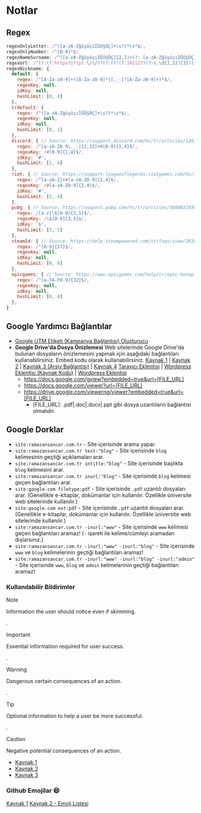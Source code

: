 # Notlar

## Regex

```js
regexOnlyLetter: /^([a-zA-ZğüşöçıİĞÜŞÖÇ]+\s?)*\s*$/,
regexOnlyNumber: /^[0-9]*$/
regexNameSurname: /^([a-zA-ZğüşöçıİĞÜŞÖÇ]{2,})+(?: [a-zA-ZğüşöçıİĞÜŞÖÇ]{2,})+(?:)$/,
regexUrl: /^(?:(?:https?|ftp):\/\/)?(?:(?!(?:10|127)(?:\.\d{1,3}){3})(?!(?:169\.254|192\.168)(?:\.\d{1,3}){2})(?!172\.(?:1[6-9]|2\d|3[0-1])(?:\.\d{1,3}){2})(?:[1-9]\d?|1\d\d|2[01]\d|22[0-3])(?:\.(?:1?\d{1,2}|2[0-4]\d|25[0-5])){2}(?:\.(?:[1-9]\d?|1\d\d|2[0-4]\d|25[0-4]))|(?:(?:[a-z\u00a1-\uffff0-9]-*)*[a-z\u00a1-\uffff0-9]+)(?:\.(?:[a-z\u00a1-\uffff0-9]-*)*[a-z\u00a1-\uffff0-9]+)*(?:\.(?:[a-z\u00a1-\uffff]{2,})))(?::\d{2,5})?(?:\/\S*)?$/,
regexNickname: {
  default: {
    regex: /^[A-Za-z0-9]+([A-Za-z0-9]*|[._-]?[A-Za-z0-9]+)*$/,
    regexKey: null,
    idKey: null,
    hashLimit: [0, 0]
  },
  trdefault: {
    regex: /^([a-zA-ZğüşöçıİĞÜŞÖÇ]+\s?)*\s*$/,
    regexKey: null,
    idKey: null,
    hashLimit: [0, 1]
  },
  discord: { // Source: https://support.discord.com/hc/tr/articles/12620128861463#h_01H3WYG79F9Q5PTEZYMYM1A0GW
    regex: /^[a-zA-Z0-9\._-]{2,32}+#[0-9]{1,4}$/, 
    regexKey: /#[0-9]{1,4}$/,
    idKey: '#',
    hashLimit: [1, 4]
  },
  riot: { // Source: https://support-leagueoflegends.riotgames.com/hc/tr/articles/360041788533-Riot-ID-SSS
    regex: /^[a-zA-Z]+#[a-zA-Z0-9]{2,4}$/, 
    regexKey: /#[a-zA-Z0-9]{2,4}$/,
    idKey: '#',
    hashLimit: [2, 4]
  },
  pubg: { // Source: https://support.pubg.com/hc/tr/articles/360002193033-Nick-de%C4%9Fi%C5%9Ftirme
    regex: /[a-z]\$[0-9]{3,5}$/,
    regexKey: /\$[0-9]{3,5}$/,
    idKey: '$',
    hashLimit: [3, 5]
  },
  steamId: { // Source: https://help.steampowered.com/tr/faqs/view/2816-BE67-5B69-0FEC | https://stackoverflow.com/a/37018670/15030183
    regex: /^[0-9]{17}$/,
    regexKey: null,
    idKey: null,
    hashLimit: [0, 0]
  },
  epicgames: { // Source: https://www.epicgames.com/help/tr/epic-hesaplari-c5719348850459/hesap-guvenligi-c5719366891291/epic-hesabi-kimligi-nedir-ve-nerede-bulabilirim-a5720265298075
    regex: /^[a-fA-F0-9]{32}$/,
    regexKey: null,
    idKey: null,
    hashLimit: [0, 0]
  },
}
```

## Google Yardımcı Bağlantılar

- [Google UTM Etiketi (Kampanya Bağlantısı) Oluşturucu](https://ga-dev-tools.google/campaign-url-builder/)
- **Google Drive'da Dosya Önizlemesi**
  Web sitelerinde Google Drive'da bulunan dosyaların önizlemesini yapmak için aşağıdaki bağlantıları kullanabilirsiniz. Embed kodu olarak kullanabilirsiniz. [Kaynak 1](https://gist.github.com/tzmartin/1cf85dc3d975f94cfddc04bc0dd399be) | [Kaynak 2](https://gist.github.com/samuelkarani/d850971294629298d4a350d3913607dd) | [Kaynak 3 (Arşiv Bağlantısı)](https://web.archive.org/web/20161201144824/http://www.labnol.org/internet/google-docs-viewer-alternative/) | [Kaynak 4](https://www.labnol.org/internet/direct-links-for-google-drive/28356/) [Tarayıcı Eklentisi](https://dov.parishod.com/) | [Wordpress Eklentisi (Kaynak Kodu)](https://github.com/awsmin/Embed-Any-Documents) | [Wordpress Eklentisi](https://wordpress.org/plugins/embed-any-document/)
  - <https://docs.google.com/gview?embedded=true&url=[FILE_URL]>
  - <https://docs.google.com/viewer?url=[FILE_URL]>
  - <https://drive.google.com/viewerng/viewer?embedded=true&url=[FILE_URL]>
    - [FILE_URL]: .pdf|.doc|.docx|.ppt gibi dosya uzantıların bağlantısı olmalıdır.

## Google Dorklar

- `site:ramazansancar.com.tr` - Site içerisinde arama yapar.
- `site:ramazansancar.com.tr text:"blog"` - Site içerisinde `blog` kelimesinin geçtiği açıklamaları arar.
- `site:ramazansancar.com.tr intitle:"blog"` - Site içerisinde başlıkta `blog` kelimesini arar.
- `site:ramazansancar.com.tr inurl:"blog"` - Site içerisinde `blog` kelimesi geçen bağlantıları arar.
- `site:google.com filetype:pdf` - Site içerisinde `.pdf` uzantılı dosyaları arar. (Genellikle e-kitaplar, dokümanlar için kullanılır. Özellikle üniversite web sitelerinde kullanılır.)
- `site:google.com ext:pdf` - Site içerisinde `.pdf` uzantılı dosyaları arar. (Genellikle e-kitaplar, dokümanlar için kullanılır. Özellikle üniversite web sitelerinde kullanılır.)
- `site:ramazansancar.com.tr -inurl:"www"` - Site içerisinde `www` kelimesi geçen bağlantıları aramaz! (`-` işareti ile kelime/cümleyi aramadan dışlarsınız.)
- `site:ramazansancar.com.tr -inurl:"www" -inurl:"blog"` - Site içerisinde `www` ve `blog` kelimelerinin geçtiği bağlantıları aramaz!
- `site:ramazansancar.com.tr -inurl:"www" -inurl:"blog" -inurl:"admin"` - Site içerisinde `www`, `blog` ve `admin` kelimelerinin geçtiği bağlantıları aramaz!

### Kullanılabilir Bildirimler

> [!NOTE]
> Information the user should notice even if skimming.

.

> [!IMPORTANT]
> Essential information required for user success.

.

> [!WARNING]
> Dangerous certain consequences of an action.

.

> [!TIP]
> Optional information to help a user be more successful.

.

> [!CAUTION]
> Negative potential consequences of an action.

- [Kaynak 1](https://github.com/orgs/community/discussions/16925)
- [Kaynak 2](https://learn.microsoft.com/en-us/contribute/content/markdown-reference#alerts-note-tip-important-caution-warning)
- [Kaynak 3](https://docs.github.com/en/get-started/writing-on-github/getting-started-with-writing-and-formatting-on-github/basic-writing-and-formatting-syntax#alerts)

### Github Emojilar :smile:

[Kaynak 1](https://docs.github.com/en/get-started/writing-on-github/getting-started-with-writing-and-formatting-on-github/basic-writing-and-formatting-syntax#using-emoji)
[Kaynak 2 - Emoji Listesi](https://github.com/ikatyang/emoji-cheat-sheet)
